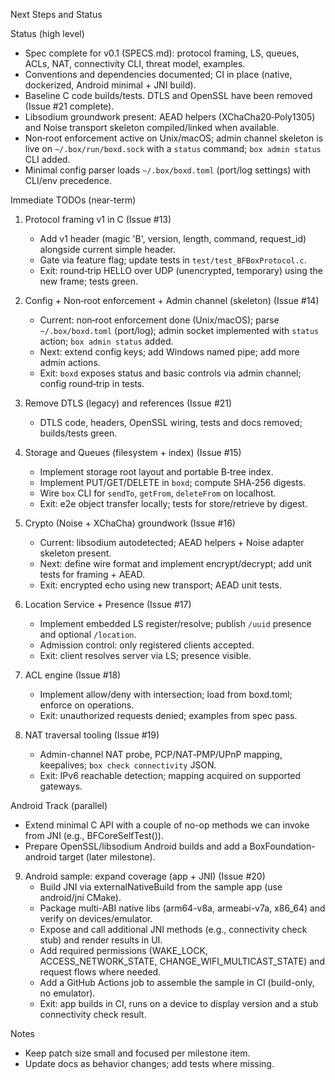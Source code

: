 Next Steps and Status

Status (high level)
- Spec complete for v0.1 (SPECS.md): protocol framing, LS, queues, ACLs, NAT, connectivity CLI, threat model, examples.
- Conventions and dependencies documented; CI in place (native, dockerized, Android minimal + JNI build).
- Baseline C code builds/tests. DTLS and OpenSSL have been removed (Issue #21 complete).
- Libsodium groundwork present: AEAD helpers (XChaCha20‑Poly1305) and Noise transport skeleton compiled/linked when available.
- Non‑root enforcement active on Unix/macOS; admin channel skeleton is live on `~/.box/run/boxd.sock` with a `status` command; `box admin status` CLI added.
- Minimal config parser loads `~/.box/boxd.toml` (port/log settings) with CLI/env precedence.

Immediate TODOs (near-term)
1) Protocol framing v1 in C (Issue #13)
   - Add v1 header (magic 'B', version, length, command, request_id) alongside current simple header.
   - Gate via feature flag; update tests in `test/test_BFBoxProtocol.c`.
   - Exit: round‑trip HELLO over UDP (unencrypted, temporary) using the new frame; tests green.

2) Config + Non‑root enforcement + Admin channel (skeleton) (Issue #14)
   - Current: non‑root enforcement done (Unix/macOS); parse `~/.box/boxd.toml` (port/log); admin socket implemented with `status` action; `box admin status` added.
   - Next: extend config keys; add Windows named pipe; add more admin actions.
   - Exit: `boxd` exposes status and basic controls via admin channel; config round‑trip in tests.

3) Remove DTLS (legacy) and references (Issue #21)
   - DTLS code, headers, OpenSSL wiring, tests and docs removed; builds/tests green.

4) Storage and Queues (filesystem + index) (Issue #15)
   - Implement storage root layout and portable B‑tree index.
   - Implement PUT/GET/DELETE in `boxd`; compute SHA‑256 digests.
   - Wire `box` CLI for `sendTo`, `getFrom`, `deleteFrom` on localhost.
   - Exit: e2e object transfer locally; tests for store/retrieve by digest.

5) Crypto (Noise + XChaCha) groundwork (Issue #16)
   - Current: libsodium autodetected; AEAD helpers + Noise adapter skeleton present.
   - Next: define wire format and implement encrypt/decrypt; add unit tests for framing + AEAD.
   - Exit: encrypted echo using new transport; AEAD unit tests.

6) Location Service + Presence (Issue #17)
   - Implement embedded LS register/resolve; publish `/uuid` presence and optional `/location`.
   - Admission control: only registered clients accepted.
   - Exit: client resolves server via LS; presence visible.

7) ACL engine (Issue #18)
   - Implement allow/deny with intersection; load from boxd.toml; enforce on operations.
   - Exit: unauthorized requests denied; examples from spec pass.

8) NAT traversal tooling (Issue #19)
   - Admin-channel NAT probe, PCP/NAT‑PMP/UPnP mapping, keepalives; `box check connectivity` JSON.
   - Exit: IPv6 reachable detection; mapping acquired on supported gateways.

Android Track (parallel)
- Extend minimal C API with a couple of no-op methods we can invoke from JNI (e.g., BFCoreSelfTest()).
- Prepare OpenSSL/libsodium Android builds and add a BoxFoundation-android target (later milestone).

9) Android sample: expand coverage (app + JNI) (Issue #20)
   - Build JNI via externalNativeBuild from the sample app (use android/jni CMake).
   - Package multi-ABI native libs (arm64-v8a, armeabi-v7a, x86_64) and verify on devices/emulator.
   - Expose and call additional JNI methods (e.g., connectivity check stub) and render results in UI.
   - Add required permissions (WAKE_LOCK, ACCESS_NETWORK_STATE, CHANGE_WIFI_MULTICAST_STATE) and request flows where needed.
   - Add a GitHub Actions job to assemble the sample in CI (build-only, no emulator).
   - Exit: app builds in CI, runs on a device to display version and a stub connectivity check result.

Notes
- Keep patch size small and focused per milestone item.
- Update docs as behavior changes; add tests where missing.

